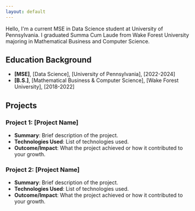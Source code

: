 ```yaml
---
layout: default
---
```


Hello, I'm a current MSE in Data Science student at University of Pennsylvania. I graduated Summa Cum Laude from Wake Forest University majoring in Mathematical Business and Computer Science. 

## Education Background

- **[MSE]**, [Data Science], [University of Pennsylvania], [2022-2024]
- **[B.S.]**, [Mathematical Business & Computer Science], [Wake Forest University], [2018-2022]

## Projects

### Project 1: [Project Name]
- **Summary**: Brief description of the project.
- **Technologies Used**: List of technologies used.
- **Outcome/Impact**: What the project achieved or how it contributed to your growth.

### Project 2: [Project Name]
- **Summary**: Brief description of the project.
- **Technologies Used**: List of technologies used.
- **Outcome/Impact**: What the project achieved or how it contributed to your growth.
